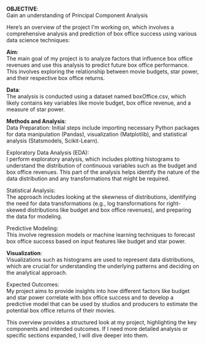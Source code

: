 **OBJECTIVE**:<br>
Gain an understanding of Principal Component Analysis

Here’s an overview of the project I'm working on, which involves a comprehensive analysis and prediction of box office success using various data science techniques:

**Aim**:<br>
The main goal of my project is to analyze factors that influence box office revenues and use this analysis to predict future box office performance. This involves exploring the relationship between movie budgets, star power, and their respective box office returns.

**Data**:<br>
The analysis is conducted using a dataset named boxOffice.csv, which likely contains key variables like movie budget, box office revenue, and a measure of star power.

**Methods and Analysis**:<br>
Data Preparation: Initial steps include importing necessary Python packages for data manipulation (Pandas), visualization (Matplotlib), and statistical analysis (Statsmodels, Scikit-Learn).

Exploratory Data Analysis (EDA):<br>
I perform exploratory analysis, which includes plotting histograms to understand the distribution of continuous variables such as the budget and box office revenues. This part of the analysis helps identify the nature of the data distribution and any transformations that might be required.

Statistical Analysis:<br>
The approach includes looking at the skewness of distributions, identifying the need for data transformations (e.g., log transformations for right-skewed distributions like budget and box office revenues), and preparing the data for modeling.

Predictive Modeling:<br>
This involve regression models or machine learning techniques to forecast box office success based on input features like budget and star power.

**Visualization**:<br>
Visualizations such as histograms are used to represent data distributions, which are crucial for understanding the underlying patterns and deciding on the analytical approach.

Expected Outcomes:<br>
My project aims to provide insights into how different factors like budget and star power correlate with box office success and to develop a predictive model that can be used by studios and producers to estimate the potential box office returns of their movies.

This overview provides a structured look at my project, highlighting the key components and intended outcomes. If I need more detailed analysis or specific sections expanded, I will dive deeper into them.








